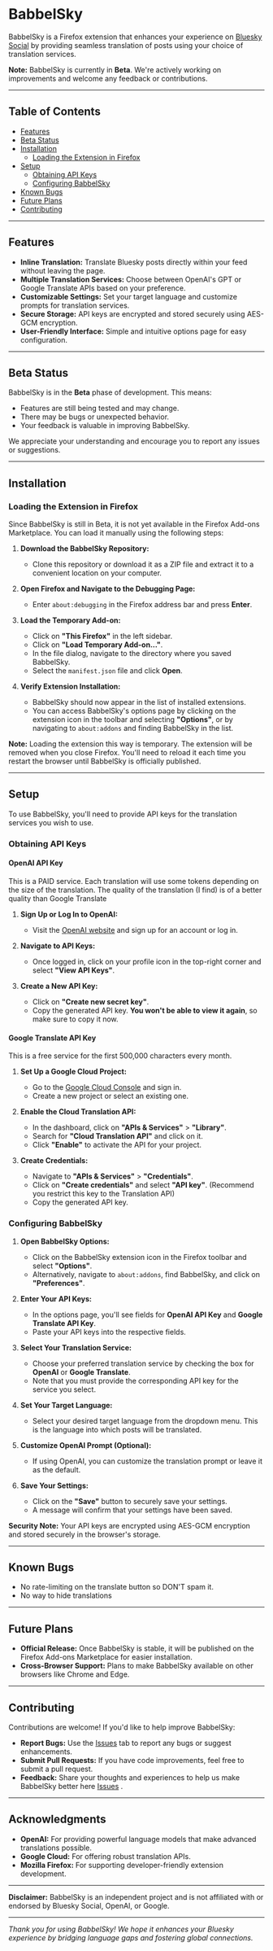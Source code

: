 # BabbelSky

BabbelSky is a Firefox extension that enhances your experience on [Bluesky Social](https://bsky.app/) by providing seamless translation of posts using your choice of translation services.

**Note:** BabbelSky is currently in **Beta**. We're actively working on improvements and welcome any feedback or contributions.

---

## Table of Contents

- [Features](#features)
- [Beta Status](#beta-status)
- [Installation](#installation)
  - [Loading the Extension in Firefox](#loading-the-extension-in-firefox)
- [Setup](#setup)
  - [Obtaining API Keys](#obtaining-api-keys)
  - [Configuring BabbelSky](#configuring-babbelsky)
- [Known Bugs](#known-bugs)
- [Future Plans](#future-plans)
- [Contributing](#contributing)


---

## Features

- **Inline Translation:** Translate Bluesky posts directly within your feed without leaving the page.
- **Multiple Translation Services:** Choose between OpenAI's GPT or Google Translate APIs based on your preference.
- **Customizable Settings:** Set your target language and customize prompts for translation services.
- **Secure Storage:** API keys are encrypted and stored securely using AES-GCM encryption.
- **User-Friendly Interface:** Simple and intuitive options page for easy configuration.

---

## Beta Status

BabbelSky is in the **Beta** phase of development. This means:

- Features are still being tested and may change.
- There may be bugs or unexpected behavior.
- Your feedback is valuable in improving BabbelSky.

We appreciate your understanding and encourage you to report any issues or suggestions.

---

## Installation

### Loading the Extension in Firefox

Since BabbelSky is still in Beta, it is not yet available in the Firefox Add-ons Marketplace. You can load it manually using the following steps:

1. **Download the BabbelSky Repository:**
   - Clone this repository or download it as a ZIP file and extract it to a convenient location on your computer.

2. **Open Firefox and Navigate to the Debugging Page:**
   - Enter `about:debugging` in the Firefox address bar and press **Enter**.

3. **Load the Temporary Add-on:**
   - Click on **"This Firefox"** in the left sidebar.
   - Click on **"Load Temporary Add-on..."**.
   - In the file dialog, navigate to the directory where you saved BabbelSky.
   - Select the `manifest.json` file and click **Open**.

4. **Verify Extension Installation:**
   - BabbelSky should now appear in the list of installed extensions.
   - You can access BabbelSky's options page by clicking on the extension icon in the toolbar and selecting **"Options"**, or by navigating to `about:addons` and finding BabbelSky in the list.

**Note:** Loading the extension this way is temporary. The extension will be removed when you close Firefox. You'll need to reload it each time you restart the browser until BabbelSky is officially published.

---

## Setup

To use BabbelSky, you'll need to provide API keys for the translation services you wish to use.

### Obtaining API Keys

#### OpenAI API Key

This is a PAID service. Each translation will use some tokens depending on the size of the translation.
The quality of the translation (I find) is of a better quality than Google Translate

1. **Sign Up or Log In to OpenAI:**
   - Visit the [OpenAI website](https://platform.openai.com/) and sign up for an account or log in.

2. **Navigate to API Keys:**
   - Once logged in, click on your profile icon in the top-right corner and select **"View API Keys"**.

3. **Create a New API Key:**
   - Click on **"Create new secret key"**.
   - Copy the generated API key. **You won't be able to view it again**, so make sure to copy it now.

#### Google Translate API Key

This is a free service for the first 500,000 characters every month.

1. **Set Up a Google Cloud Project:**
   - Go to the [Google Cloud Console](https://console.cloud.google.com/) and sign in.
   - Create a new project or select an existing one.

2. **Enable the Cloud Translation API:**
   - In the dashboard, click on **"APIs & Services"** > **"Library"**.
   - Search for **"Cloud Translation API"** and click on it.
   - Click **"Enable"** to activate the API for your project.

3. **Create Credentials:**
   - Navigate to **"APIs & Services"** > **"Credentials"**.
   - Click on **"Create credentials"** and select **"API key"**. (Recommend you restrict this key to the Translation API)
   - Copy the generated API key.

### Configuring BabbelSky

1. **Open BabbelSky Options:**
   - Click on the BabbelSky extension icon in the Firefox toolbar and select **"Options"**.
   - Alternatively, navigate to `about:addons`, find BabbelSky, and click on **"Preferences"**.

2. **Enter Your API Keys:**
   - In the options page, you'll see fields for **OpenAI API Key** and **Google Translate API Key**.
   - Paste your API keys into the respective fields.

3. **Select Your Translation Service:**
   - Choose your preferred translation service by checking the box for **OpenAI** or **Google Translate**.
   - Note that you must provide the corresponding API key for the service you select.

4. **Set Your Target Language:**
   - Select your desired target language from the dropdown menu. This is the language into which posts will be translated.

5. **Customize OpenAI Prompt (Optional):**
   - If using OpenAI, you can customize the translation prompt or leave it as the default.

6. **Save Your Settings:**
   - Click on the **"Save"** button to securely save your settings.
   - A message will confirm that your settings have been saved.

**Security Note:** Your API keys are encrypted using AES-GCM encryption and stored securely in the browser's storage.

---

## Known Bugs
  - No rate-limiting on the translate button so DON'T spam it.
  - No way to hide translations

---

## Future Plans

- **Official Release:** Once BabbelSky is stable, it will be published on the Firefox Add-ons Marketplace for easier installation.
- **Cross-Browser Support:** Plans to make BabbelSky available on other browsers like Chrome and Edge.

---

## Contributing

Contributions are welcome! If you'd like to help improve BabbelSky:

- **Report Bugs:** Use the [Issues](https://github.com/yourusername/BabbelSky/issues) tab to report any bugs or suggest enhancements.
- **Submit Pull Requests:** If you have code improvements, feel free to submit a pull request.
- **Feedback:** Share your thoughts and experiences to help us make BabbelSky better here [Issues](https://github.com/yourusername/BabbelSky/issues) .

---

## Acknowledgments

- **OpenAI:** For providing powerful language models that make advanced translations possible.
- **Google Cloud:** For offering robust translation APIs.
- **Mozilla Firefox:** For supporting developer-friendly extension development.

---

**Disclaimer:** BabbelSky is an independent project and is not affiliated with or endorsed by Bluesky Social, OpenAI, or Google.

---

*Thank you for using BabbelSky! We hope it enhances your Bluesky experience by bridging language gaps and fostering global connections.*
